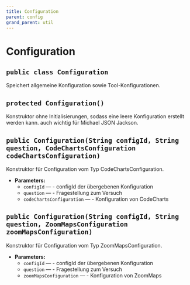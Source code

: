 ```yaml
---
title: Configuration
parent: config
grand_parent: util
---
```


# Configuration


## `public class Configuration`

Speichert allgemeine Konfiguration sowie Tool-Konfigurationen.

## `protected Configuration()`

Konstruktor ohne Initialisierungen, sodass eine leere Konfiguration erstellt werden kann. auch wichtig für Michael JSON Jackson.

## `public Configuration(String configId, String question, CodeChartsConfiguration codeChartsConfiguration)`

Konstruktor für Configuration vom Typ CodeChartsConfiguration.

 * **Parameters:**
   * `configId` — - configId der übergebenen Konfiguration
   * `question` — - Fragestellung zum Versuch
   * `codeChartsConfiguration` — - Konfiguration von CodeCharts

## `public Configuration(String configId, String question, ZoomMapsConfiguration zoomMapsConfiguration)`

Konstruktor für Configuration vom Typ ZoomMapsConfiguration.

 * **Parameters:**
   * `configId` — - configId der übergebenen Konfiguration
   * `question` — - Fragestellung zum Versuch
   * `zoomMapsConfiguration` — - Konfiguration von ZoomMaps
